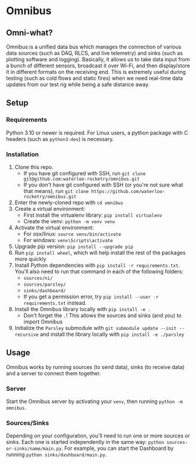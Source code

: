 # Omnibus

## Omni-what?

Omnibus is a unified data bus which manages the connection of various data sources (such as DAQ, RLCS, and live telemetry) and sinks (such as plotting software and logging). Basically, it allows us to take data input from a bunch of different sensors, broadcast it over Wi-Fi, and then display/store it in different formats on the receiving end. This is extremely useful during testing (such as cold flows and static fires) when we need real-time data updates from our test rig while being a safe distance away.

## Setup

### Requirements

Python 3.10 or newer is required. For Linux users, a python package with C headers (such as `python3-dev`) is necessary. 

### Installation

1. Clone this repo.
   - If you have git configured with SSH, run `git clone git@github.com:waterloo-rocketry/omnibus.git`
   - If you don't have git configured with SSH (or you're not sure what that means), run `git clone https://github.com/waterloo-rocketry/omnibus.git`
2. Enter the newly-cloned repo with `cd omnibus`
3. Create a virtual environment:
   - First install the virtualenv library: `pip install virtualenv`
   - Create the venv: `python -m venv venv`
4. Activate the virtual environment:
   - For osx/linux: `source venv/bin/activate`
   - For windows: `venv\Scripts\activate`
5. Upgrade pip version: `pip install --upgrade pip`
6. Run `pip install wheel`, which will help install the rest of the packages more quickly
7. Install Python dependencies with `pip install -r requirements.txt`. You'll also need to run that command in each of the following folders:
   - `sources/ni/`
   - `sources/parsley/`
   - `sinks/dashboard/`
   - If you get a permission error, try `pip install --user -r requirements.txt` instead.
8. Install the Omnibus library locally with `pip install -e .`
   - Don't forget the `.`! This allows the sources and sinks (and you) to import Omnibus
9. Initialize the `Parsley` submodule with `git submodule update --init --recursive` and install the library locally with `pip install -e ./parsley`

## Usage

Omnibus works by running sources (to send data), sinks (to receive data) and a server to connect them together.

### Server

Start the Omnibus server by activating your `venv`, then running `python -m omnibus`.

### Sources/Sinks

Depending on your configuration, you'll need to run one or more sources or sinks. Each one is started independently in the same way: `python sources-or-sinks/name/main.py`. For example, you can start the Dashboard by running `python sinks/dashboard/main.py`.

